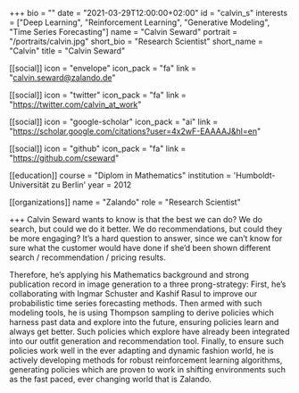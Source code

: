 +++
bio = ""
date = "2021-03-29T12:00:00+02:00"
id = "calvin_s"
interests = ["Deep Learning", "Reinforcement Learning", "Generative Modeling", "Time Series Forecasting"]
name = "Calvin Seward"
portrait = "/portraits/calvin.jpg"
short_bio = "Research Scientist"
short_name = "Calvin"
title = "Calvin Seward"

[[social]]
    icon = "envelope"
    icon_pack = "fa"
    link = "calvin.seward@zalando.de"

[[social]]
    icon = "twitter"
    icon_pack = "fa"
    link = "https://twitter.com/calvin_at_work"

[[social]]
    icon = "google-scholar"
    icon_pack = "ai"
    link = "https://scholar.google.com/citations?user=4x2wF-EAAAAJ&hl=en"

[[social]]
    icon = "github"
    icon_pack = "fa"
    link = "https://github.com/cseward"

[[education]]
    course = "Diplom in Mathematics"
    institution = 'Humboldt-Universität zu Berlin'
    year = 2012

[[organizations]]
    name = "Zalando"
    role = "Research Scientist"

+++
Calvin Seward wants to know is that the best we can do? We do search,
but could we do it better. We do recommendations, but could they be 
more engaging? It’s a hard question to answer, since we can’t know for
sure what the customer would have done if she’d been shown different
search / recommendation / pricing results.

Therefore, he’s applying his Mathematics background and strong publication
record in image generation to a three prong-strategy: First, he’s collaborating
with Ingmar Schuster and Kashif Rasul to improve our probabilistic time series
forecasting methods. Then armed with such modeling tools, he is using Thompson
sampling to derive policies which harness past data and explore into the future,
ensuring policies learn and always get better. Such policies which explore have
already been integrated into our outfit generation and recommendation tool.
Finally, to ensure such policies work well in the ever adapting and dynamic fashion world,
he is actively developing methods for robust reinforcement learning algorithms,
generating policies which are proven to work in shifting environments such as the fast paced,
ever changing world that is Zalando.





